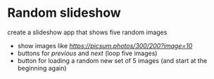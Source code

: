# Random slideshow

create a slideshow app that shows five random images

- show images like _https://picsum.photos/300/200?image=10_
- buttons for _previous_ and _next_ (loop five images)
- button for loading a random new set of 5 images (and start at the beginning again)

